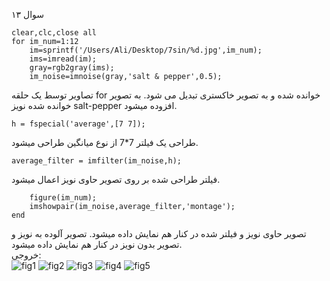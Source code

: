 سوال ۱۳
<br>

```
clear,clc,close all
for im_num=1:12
    im=sprintf('/Users/Ali/Desktop/7sin/%d.jpg',im_num);
    ims=imread(im);
    gray=rgb2gray(ims);
    im_noise=imnoise(gray,'salt & pepper',0.5);
```
تصاویر توسط یک حلقه for خوانده شده و به تصویر خاکستری تبدیل می شود. به تصویر خوانده شده نویز salt-pepper افزوده میشود.
```
h = fspecial('average',[7 7]);
```
طراحی یک فیلتر 7*7 از نوع میانگین طراحی میشود.
```
average_filter = imfilter(im_noise,h);

```
فیلتر طراحی شده بر روی تصویر حاوی نویز اعمال میشود.
```
    figure(im_num);
    imshowpair(im_noise,average_filter,'montage');
end
```
تصویر حاوی نویز و فیلتر شده در کنار هم نمایش داده میشود.
تصویر آلوده به نویز و تصویر بدون نویز در کنار هم نمایش داده میشود.
<br>
خروجی:
<br>![fig1](https://user-images.githubusercontent.com/56272972/166081616-09a815b9-926e-4aa4-9576-25ad4c5c98b9.jpg)
![fig2](https://user-images.githubusercontent.com/56272972/166081619-07e83a56-2c1b-4853-ac8c-8af99fd3db10.jpg)
![fig3](https://user-images.githubusercontent.com/56272972/166081624-104af652-acfb-4f8a-b7f6-aa1570c6ace7.jpg)
![fig4](https://user-images.githubusercontent.com/56272972/166081626-29e7e22a-8c48-4d7b-8a62-a2604e44760c.jpg)
![fig5](https://user-images.githubusercontent.com/56272972/166081628-200f2b78-5aa1-4f2b-bae8-f76cd222ca78.jpg)



